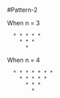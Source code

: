 #Pattern-2

When n = 3
```text
  * * * * *
    * * *
      * 

```

When n = 4
```text
  * * * * * * *
    * * * * *
      * * *
        *
```